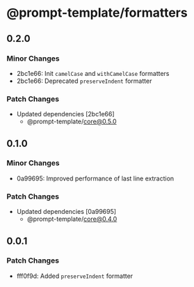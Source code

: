 # @prompt-template/formatters

## 0.2.0

### Minor Changes

- 2bc1e66: Init `camelCase` and `withCamelCase` formatters
- 2bc1e66: Deprecated `preserveIndent` formatter

### Patch Changes

- Updated dependencies [2bc1e66]
  - @prompt-template/core@0.5.0

## 0.1.0

### Minor Changes

- 0a99695: Improved performance of last line extraction

### Patch Changes

- Updated dependencies [0a99695]
  - @prompt-template/core@0.4.0

## 0.0.1

### Patch Changes

- fff0f9d: Added `preserveIndent` formatter
